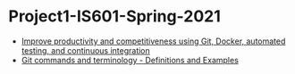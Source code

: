 # Project1-IS601-Spring-2021

* [Improve productivity and competitiveness using Git, Docker, automated testing, and continuous integration](/git.md)
* [Git commands and terminology - Definitions and Examples](/terms.md)